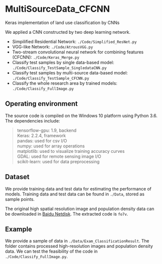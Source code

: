 # MultiSourceData_CFCNN

Keras implementation of land use classification by CNNs

We applied a CNN constructed by two deep learning network.
+ Simpilified Residential Network: `./Code/Simplified_ResNet.py`
+ VGG-like Network: `./Code/AtrousVGG.py`
+ Two-stream convolutional neural network for combining features (CFCNN): `./Code/Keras_Merge.py`
+ Classify test samples by single data-based model: `./Code/Classify_TestSample_SingledataCNN.py`
+ Classify test samples by multi-source data-based model: `./Code/Classify_TestSample_CFCNN.py`
+ Classify the whole research area by trained models: `./Code/Classify_FullImage.py`

## Operating environment
The source code is compiled on the Windows 10 platform using Python 3.6. The dependencies include:
> tensorflow-gpu: 1.9, backend </br>
> Keras: 2.2.4, framework </br>
> pandas: used for csv I/O </br>
> numpy: used for array operations </br>
> matplotlib: used to visualize training accuracy curves </br>
> GDAL: used for remote sensing image I/O </br>
> scikit-learn: used for data preprocessing</br>

## Dataset
We provide training data and test data for estimating the performance of models.
Training data and test data can be found in `./Data`, stored as sample points.

The original high spatial resolution image and population density data can be downloaded in [Baidu Netdisk](https://pan.baidu.com/s/1qIaLTqkQ7byazxO5vgolZw). The extracted code is `fo7v`.

## Example
We provide a sample of data in `./Data/Exam_ClassificationResult`. The folder contains processed high-resolution images and population density data. We can test the feasibility of the code in `./Code/Classify_FullImage.py`.
